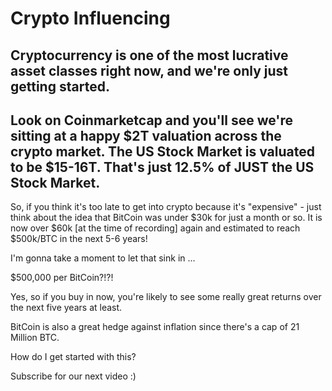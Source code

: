 
# Crypto Influencing

Cryptocurrency is one of the most lucrative asset classes right now, and we're
only just getting started.
---
Look on Coinmarketcap and you'll see we're sitting at a happy $2T valuation across
the crypto market.
The US Stock Market is valuated to be $15-16T.
That's just 12.5% of JUST the US Stock Market.
---
So, if you think it's too late to get into crypto because it's "expensive" - just think
about the idea that BitCoin was under $30k for just a month or so. It is now over
$60k [at the time of recording] again and estimated to reach $500k/BTC in the next 5-6 years!

I'm gonna take a moment to let that sink in ...

$500,000 per BitCoin?!?!

Yes, so if you buy in now, you're likely to see some really great returns over the next five
years at least.

BitCoin is also a great hedge against inflation since there's a cap of 21 Million BTC.

How do I get started with this?

Subscribe for our next video :)
